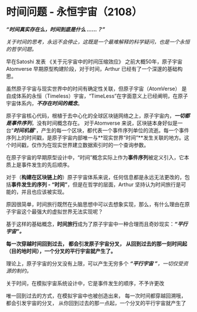 # 时间问题 - 永恒宇宙（2108）

_**“时间真实存在么，时间到底是什么 ......？”**_   &#x20;



_关于时间的思考，永远不会停止，这既是一个最难解释的科学疑问，也是一个永恒的哲学问题。_



早在Satoshi 发表 《关于元宇宙中的时间压缩效应》 之前大概50年，原子宇宙 Atomverse 早期原型构建阶段，对于时间，Arthur 已经有了一个深邃的基础构思。



虽然原子宇宙与现实世界中的时间有确定性关联，但原子宇宙（AtomVerse） 是自成体系的永恒（Timeless）宇宙，“TimeLess”在字面意义上已经阐明，在原子宇宙体系内，_**不存在时间的概念**_。



原子宇宙核心代码，根植于去中心化的全球区块链网络之上，原子宇宙内，_**一切都是事件序列**_，没有时间概念存在。 对于Atomverse 来说，区块链本身好似是一台“_**时间机器**_”，产生的每一个区块，都代表一个事件序列单位的流逝。每一个事件序列上的时间戳，是原子宇宙内部唯一与**现实世界“时间”**发生关联的地方。这个时间戳，仅作为在现实世界建立数据索引时的一个查询参数。



在原子宇宙的早期原型设计中，“时间”概念实际上作为**事件序列**被定义引入，它本质上是事件发生的先后顺序。



对于（**构建在区块链上的**）原子宇宙体系来说，任何信息都是永远无法更改的，包括**事件发生的序列 - “时间”**，但是在哲学的层面，Arthur 坚持认为时间旅行是可能的，并且也应该被实现。

原因很简单，时间旅行既然在头脑思想中可以去想象实现，那么，有什么理由在原子宇宙这个最强大的虚拟世界无法实现呢？



基于这样的基础概念，**时间旅行**成为了原子宇宙中一种合理而且奇妙现实：_**“平行宇宙”。**_

&#x20;**每一次穿越时间回到过去， 都会引发原子宇宙分叉， 从回到过去的那一刻时间起（目的地时间），一个分叉的平行宇宙就产生了。**

理论上，原子宇宙的分叉没有上限，可以产生无穷多个 _**“平行宇宙 ”**，一切仅受资源的制约。_





















关于时间，在模拟宇宙系统设计中，它是事件发生的顺序，不予许更改

唯一回到过去的方式，在模拟宇宙中也被创造出来， 每一次时间都穿越回溯哦， 都会引发宇宙的分叉， 从你回到过去的那一点起，一个分叉的平行宇宙就产生了
